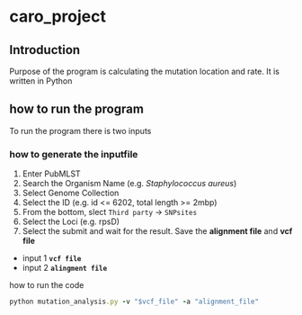 # caro_project

## Introduction

Purpose of the program is calculating the mutation location and rate. It is written in Python

## how to run the program

To run the program there is two inputs

### how to generate the inputfile
1. Enter PubMLST
2. Search the Organism Name (e.g. *Staphylococcus aureus*)
3. Select Genome Collection
4. Select the ID (e.g. id <= 6202, total length >= 2mbp)
5. From the bottom, slect `Third party` -> `SNPsites`
6. Select the Loci (e.g. rpsD)
7. Select the submit and wait for the result. Save the **alignment file** and **vcf file**

* input 1 **`vcf file`**
* input 2 **`alingment file`**

how to run the code

```ruby
python mutation_analysis.py -v "$vcf_file" -a "alignment_file"
```